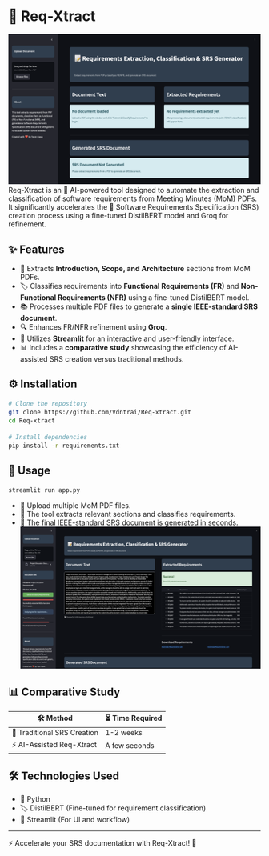
# 🚀 Req-Xtract
![Req-xtract Demo](./docs/demo.png)
Req-Xtract is an 🤖 AI-powered tool designed to automate the extraction and classification of software requirements from Meeting Minutes (MoM) PDFs. It significantly accelerates the 📜 Software Requirements Specification (SRS) creation process using a fine-tuned DistilBERT model and Groq for refinement.

## ✨ Features

- 📄 Extracts **Introduction, Scope, and Architecture** sections from MoM PDFs.
- 🏷️ Classifies requirements into **Functional Requirements (FR)** and **Non-Functional Requirements (NFR)** using a fine-tuned DistilBERT model.
- 📚 Processes multiple PDF files to generate a **single IEEE-standard SRS document**.
- 🔍 Enhances FR/NFR refinement using **Groq**.
- 🎨 Utilizes **Streamlit** for an interactive and user-friendly interface.
- 📊 Includes a **comparative study** showcasing the efficiency of AI-assisted SRS creation versus traditional methods.

## ⚙️ Installation

```sh
# Clone the repository
git clone https://github.com/Vdntrai/Req-xtract.git
cd Req-xtract

# Install dependencies
pip install -r requirements.txt
```

## 🚀 Usage

```sh
streamlit run app.py
```

- 📂 Upload multiple MoM PDF files.
- 🔎 The tool extracts relevant sections and classifies requirements.
- 📑 The final IEEE-standard SRS document is generated in seconds.
![Req-xtract Demo](./docs/demo2.png)
## 📊 Comparative Study

| 🛠️ Method | ⏳ Time Required |
|-----------|----------------|
| 📝 Traditional SRS Creation | 1-2 weeks |
| ⚡ AI-Assisted Req-Xtract | A few seconds |

## 🛠️ Technologies Used

- 🐍 Python
- 🏷️ DistilBERT (Fine-tuned for requirement classification)
- 🎨 Streamlit (For UI and workflow)



---

⚡ Accelerate your SRS documentation with Req-Xtract! 🎯
